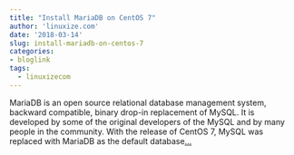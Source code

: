 ```yaml
---
title: "Install MariaDB on CentOS 7"
author: 'linuxize.com'
date: '2018-03-14'
slug: install-mariadb-on-centos-7
categories:
- bloglink
tags:
  - linuxizecom
---
```


MariaDB is an open source relational database management system, backward compatible, binary drop-in replacement of MySQL. It is developed by some of the original developers of the MySQL and by many people in the community. With the release of CentOS 7, MySQL was replaced with MariaDB as the default database[... <i class="fas fa-external-link-alt"></i>](https://linuxize.com/post/install-mariadb-on-centos-7/)

